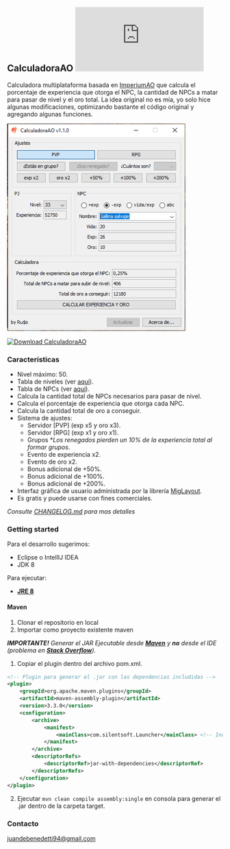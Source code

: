 ## CalculadoraAO [![Download CalculadoraAO](https://sourceforge.net/sflogo.php?type=10&group_id=3243176)](https://sourceforge.net/p/calculadoraao/files/)
Calculadora multiplataforma basada en [ImperiumAO](https://www.imperiumao.com.ar/) que calcula el porcentaje de experiencia que otorga el NPC, la cantidad de NPCs a matar para pasar de nivel y el oro total. 
La idea original no es mía, yo solo hice algunas modificaciones, optimizando bastante el código original y agregando algunas funciones.

![](screenshot.png)

[![Download CalculadoraAO](https://a.fsdn.com/con/app/sf-download-button)](https://sourceforge.net/projects/calculadoraao/files/latest/download)

### Características
- Nivel máximo: 50.
- Tabla de niveles (ver [aquí](https://wiki.imperiumao.com.ar/niveles)).
- Tabla de NPCs (ver [aquí](https://wiki.imperiumao.com.ar/criaturas_hostiles)).
- Calcula la cantidad total de NPCs necesarios para pasar de nivel.
- Calcula el porcentaje de experiencia que otorga cada NPC.
- Calcula la cantidad total de oro a conseguir.
- Sistema de ajustes:
	- Servidor [PVP] (exp x5 y oro x3).
	- Servidor [RPG] (exp x1 y oro x1).
	- Grupos **Los renegados pierden un 10% de la experiencia total al formar grupos*.
	- Evento de experiencia x2.
	- Evento de oro x2.
	- Bonus adicional de +50%.
	- Bonus adicional de +100%.
	- Bonus adicional de +200%.
- Interfaz gráfica de usuario administrada por la librería [MigLayout](http://www.miglayout.com/).
- Es gratis y puede usarse con fines comerciales.

_Consulte [CHANGELOG.md](https://github.com/rusocode/CalculadoraAO/blob/master/CHANGELOG.md) para mas detalles_

### Getting started

Para el desarrollo sugerimos:
- Eclipse o IntellIJ IDEA
- JDK 8

Para ejecutar:
- **[JRE 8](https://www.java.com/es/download/)**

#### Maven
1. Clonar el repositorio en local
2. Importar como proyecto existente maven

_**IMPORTANTE!** Generar el JAR Ejecutable desde [**Maven**](https://maven.apache.org/download.cgi) y **no** desde el IDE (problema en [**Stack Overflow**](https://stackoverflow.com/questions/40024242/how-to-load-resources-from-src-main-resources-in-a-way-that-will-work-both-dire))._
1. Copiar el plugin dentro del archivo pom.xml.
```xml
<!-- Plugin para generar el .jar con las dependencias includidas -->
<plugin>
	<groupId>org.apache.maven.plugins</groupId>
	<artifactId>maven-assembly-plugin</artifactId>
	<version>3.3.0</version>
	<configuration>
		<archive>
			<manifest>
				<mainClass>com.silentsoft.Launcher</mainClass> <!-- Indica la clase con el metodo main -->
			</manifest>
		</archive>
		<descriptorRefs>
			<descriptorRef>jar-with-dependencies</descriptorRef>
		</descriptorRefs>
	</configuration>
</plugin>
```
2. Ejecutar `mvn clean compile assembly:single` en consola para generar el .jar dentro de la carpeta target.

### Contacto
juandebenedetti94@gmail.com
